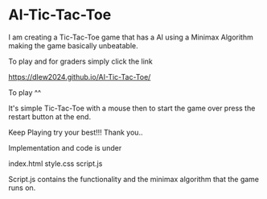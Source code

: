 # AI-Tic-Tac-Toe
I am creating a Tic-Tac-Toe game that has a AI using a Minimax Algorithm making the game basically unbeatable.

To play and for graders simply click the link

https://dlew2024.github.io/AI-Tic-Tac-Toe/ 

To play ^^

It's simple Tic-Tac-Toe with a mouse then to start the game over press the restart button at the end.

Keep Playing try your best!!! Thank you..

Implementation and code is under 

index.html
style.css
script.js 

Script.js contains the functionality and the minimax algorithm that the game runs on.
